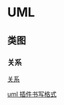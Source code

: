 # UML

## 类图

### 关系

[关系](https://blog.csdn.net/sfdev/article/details/3906243)

[uml 插件书写格式](http://plantuml.com/zh/class-diagram)

